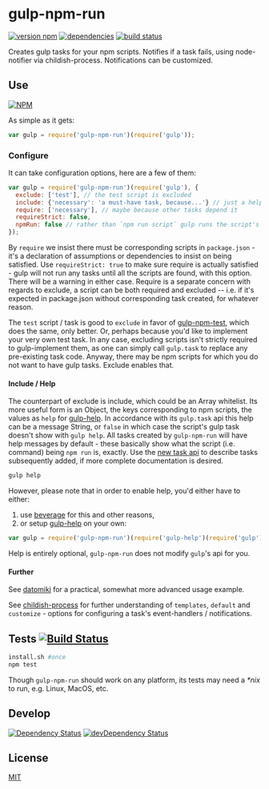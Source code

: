 # gulp-npm-run

[![version npm](https://img.shields.io/npm/v/gulp-npm-run.svg?style=flat-square)](https://www.npmjs.com/package/gulp-npm-run)
[![dependencies](https://img.shields.io/david/gulpsome/gulp-npm-run.svg?style=flat-square)](https://david-dm.org/gulpsome/gulp-npm-run)
[![build status](https://img.shields.io/travis/gulpsome/gulp-npm-run.svg?style=flat-square)](http://travis-ci.org/gulpsome/gulp-npm-run)

Creates gulp tasks for your npm scripts.
Notifies if a task fails, using node-notifier via childish-process.
Notifications can be customized.

## Use

[![NPM](https://nodei.co/npm/gulp-npm-run.png?mini=true)](https://www.npmjs.org/package/gulp-npm-run)

As simple as it gets:

```javascript
var gulp = require('gulp-npm-run')(require('gulp'));
```

### Configure

It can take configuration options, here are a few of them:

```javascript
var gulp = require('gulp-npm-run')(require('gulp'), {
  exclude: ['test'], // the test script is excluded
  include: {'necessary': 'a must-have task, because...'} // just a helpful description
  require: ['necessary'], // maybe because other tasks depend it
  requireStrict: false,
  npmRun: false // rather than `npm run script` gulp runs the script's value / command(s)
});
```

By `require` we insist there must be corresponding scripts in `package.json` -
it's a declaration of assumptions or dependencies to insist on being satisfied.
Use `requireStrict: true` to make sure require is actually satisfied -
gulp will not run any tasks until all the scripts are found, with this option.
There will be a warning in either case.  Require is a separate concern
with regards to exclude, a script can be both required and excluded -- i.e.
if it's expected in package.json without corresponding task created,
for whatever reason.

The `test` script / task is good to `exclude` in favor of
[gulp-npm-test](https://github.com/gulpsome/gulp-npm-test),
which does the same, only better.
Or, perhaps because you'd like to implement your very own test task.
In any case, excluding scripts isn't strictly required to gulp-implement them,
as one can simply call `gulp.task` to replace any pre-existing task code.
Anyway, there may be npm scripts for which you do not want to have gulp tasks.
Exclude enables that.

#### Include / Help

The counterpart of exclude is include, which could be an Array whitelist.
Its more useful form is an Object, the keys corresponding to npm scripts,
the values as `help` for [gulp-help](https://github.com/chmontgomery/gulp-help).
In accordance with its `gulp.task` api this help can be a message String,
or `false` in which case the script's gulp task doesn't show with `gulp help`.
All tasks created by `gulp-npm-run` will have help messages by default -
these basically show what the script (i.e. command) being `npm run` is, exactly.
Use the [new task api](https://github.com/chmontgomery/gulp-help#new-task-api)
to describe tasks subsequently added, if more complete documentation is desired.

```sh
gulp help
```

However, please note that in order to enable help, you'd either have to either:

1. use [beverage](https://github.com/gulpsome/beverage) for this and other reasons,
2. or setup [gulp-help](https://github.com/chmontgomery/gulp-help) on your own:

```javascript
var gulp = require('gulp-npm-run')(require('gulp-help')(require('gulp')));
```

Help is entirely optional, `gulp-npm-run` does not modify `gulp`'s api for you.

#### Further

See [datomiki](https://github.com/datomicon/datomiki)
for a practical, somewhat more advanced usage example.

See [childish-process](https://github.com/orlin/childish-process)
for further understanding of `templates`, `default` and `customize` - options
for configuring a task's event-handlers / notifications.

## Tests [![Build Status](https://img.shields.io/travis/gulpsome/gulp-npm-run.svg?style=flat)](http://travis-ci.org/gulpsome/gulp-npm-run)

```sh
install.sh #once
npm test
```

Though `gulp-npm-run` should work on any platform, its tests may
need a _*nix_ to run, e.g. Linux, MacOS, etc.

## Develop

[![Dependency Status](https://david-dm.org/gulpsome/beverage.svg)](https://david-dm.org/gulpsome/gulp-npm-run)
[![devDependency Status](https://david-dm.org/gulpsome/beverage/dev-status.svg)](https://david-dm.org/gulpsome/gulp-npm-run#info=devDependencies)

## License

[MIT](http://orlin.mit-license.org)
